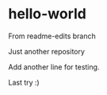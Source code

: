 # hello-world
From readme-edits branch

Just another repository

Add another line for testing.

Last try :) 
